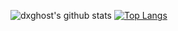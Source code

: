 ![dxghost's github stats](https://github-readme-stats.vercel.app/api?username=dxghost&show_icons=true&count_private=true&include_all_commits=true)
[![Top Langs](https://github-readme-stats.vercel.app/api/top-langs/?username=dxghost&layout=compact)](https://github.com/anuraghazra/github-readme-stats)
